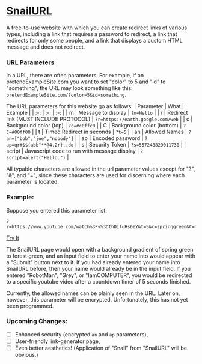 # [SnailURL](https://wesleymcginn.github.io/SnailURL/home.html)
A free-to-use website with which you can create redirect links of various types, including a link that requires a password to redirect, a link that redirects for only some people, and a link that displays a custom HTML message and does not redirect.

### URL Parameters
In a URL, there are often parameters.  For example, if on pretendExampleSite.com you want to set "color" to 5 and "id" to "something", the URL may look something like this: `pretendExampleSite.com/?color=5&id=something`.

The URL parameters for this website go as follows:
| Parameter | What | Example |
| :-: | :-: | :-: |
| m | Message to display | `?m=Hello` |
| r | Redirect link (MUST INCLUDE PROTOCOL) | `?r=https://earth.google.com/web` |
| c | Background color (top) | `?c=#c0ffc0` |
| C | Background color (bottom) | `?C=#00ff00` |
| t | Timed Redirect in seconds | `?t=5` |
| an | Allowed Names | `?an=["bob","joe","nobody"]` |
| ap | Encoded password | `?ap=qr#$$(abb^**@4.2r}..dq` |
| s | Security Token | `?s=557248829011730` |
| script | Javascript code to run with message display | `?script=alert("Hello.")` |

All typable characters are allowed in the url parameter values except for "?", "&", and "=", since these characters are used for discerning where each parameter is located.

### Example:
Suppose you entered this parameter list:
```
?r=https://www.youtube.com/watch%3Fv%3DthOifuHs6eY&t=5&c=springgreen&C=forestgreen&s=557248829011730&an=%5B%22RobotMan%22%2C%22Grey%22%2C%22IamCOMPUTER%22%5D
```
[Try It](https://wesleymcginn.github.io/SnailURL/home.html?r=https://www.youtube.com/watch%3Fv%3DthOifuHs6eY&t=5&c=springgreen&C=forestgreen&s=557248829011730&an=%5B%22RobotMan%22%2C%22Grey%22%2C%22IamCOMPUTER%22%5D)

The SnailURL page would open with a background gradient of spring green to forest green, and an input field to enter your name into would appear with a "Submit" button next to it.  If you had already entered your name into SnailURL before, then your name would already be in the input field.  If you entered "RobotMan", "Grey", or "IamCOMPUTER", you would be redirected to a specific youtube video after a countdown timer of 5 seconds finished.

Currently, the allowed names can be plainly seen in the URL.  Later on, however, this parameter will be encrypted.  Unfortunately, this has not yet been programmed.

### Upcoming Changes:
 - [ ] Enhanced security (encrypted `an` and `ap` parameters),
 - [ ] User-friendly link-generator page,
 - [ ] Even better aesthetics!  (Application of "Snail" from "SnailURL" will be obvious.)
